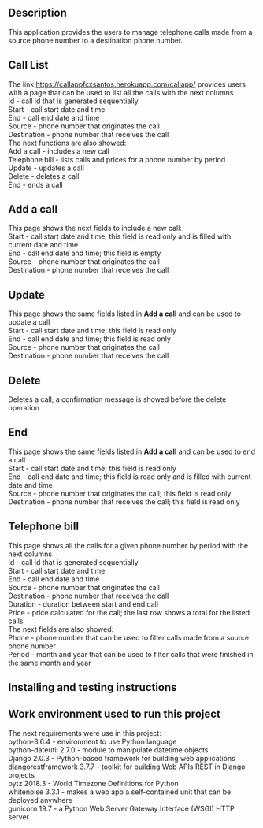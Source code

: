 Description
-----------
This application provides the users to manage telephone calls made from a source phone number to a destination phone number. 

Call List
---------
The link https://callappfcxsantos.herokuapp.com/callapp/ provides users with a page that can be used to list all the calls with the next columns<br>
Id - call id that is generated sequentially<br>
Start - call start date and time<br>
End - call end date and time<br>
Source - phone number that originates the call<br>
Destination - phone number that receives the call<br>
The next functions are also showed:<br>
Add a call - includes a new call<br>
Telephone bill - lists calls and prices for a phone number by period<br>
Update - updates a call<br>
Delete - deletes a call<br>
End - ends a call<br>

Add a call
----------
This page shows the next fields to include a new call:<br>
Start - call start date and time; this field is read only and is filled with current date and time<br>
End - call end date and time; this field is empty<br> 
Source - phone number that originates the call<br>
Destination - phone number that receives the call<br>

Update
------
This page shows the same fields listed in <b>Add a call</b> and can be used to update a call<br>
Start - call start date and time; this field is read only<br>
End - call end date and time; this field is read only<br> 
Source - phone number that originates the call<br>
Destination - phone number that receives the call<br>

Delete
------
Deletes a call; a confirmation message is showed before the delete operation<br>

End
---
This page shows the same fields listed in <b>Add a call</b> and can be used to end a call<br>
Start - call start date and time; this field is read only<br> 
End - call end date and time; this field is read only and is filled with current date and time<br> 
Source - phone number that originates the call; this field is read only<br> 
Destination - phone number that receives the call; this field is read only<br> 

Telephone bill
--------------
This page shows all the calls for a given phone number by period with the next columns<br>
Id - call id that is generated sequentially<br>
Start - call start date and time<br>
End - call end date and time<br>
Source - phone number that originates the call<br>
Destination - phone number that receives the call<br>
Duration - duration between start and end call<br>
Price - price calculated for the call; the last row shows a total for the listed calls<br>
The next fields are also showed:<br>
Phone - phone number that can be used to filter calls made from a source phone number<br>
Period - month and year that can be used to filter calls that were finished in the same month and year<br>

Installing and testing instructions
-----------------------------------


Work environment used to run this project 
-----------------------------------------
The next requirements were use in this project:<br>
python-3.6.4 - environment to use Python language<br>
python-dateutil 2.7.0 - module to manipulate datetime objects<br>
Django 2.0.3 - Python-based framework for building web applications<br>
djangorestframework 3.7.7 - toolkit for building Web APIs REST in Django projects<br>
pytz 2018.3 - World Timezone Definitions for Python<br>
whitenoise 3.3.1 - makes a web app a self-contained unit that can be deployed anywhere<br>
gunicorn 19.7 - a Python Web Server Gateway Interface (WSGI) HTTP server<br>
